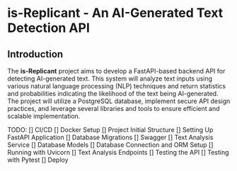 
# is-Replicant - An AI-Generated Text Detection API

## Introduction

The **is-Replicant** project aims to develop a FastAPI-based backend API for detecting AI-generated text. This system will analyze text inputs using various natural language processing (NLP) techniques and return statistics and probabilities indicating the likelihood of the text being AI-generated. The project will utilize a PostgreSQL database, implement secure API design practices, and leverage several libraries and tools to ensure efficient and scalable implementation.

TODO: 
[] CI/CD
[] Docker Setup
[] Project Initial Structure
[] Setting Up FastAPI Application
[] Database Migrations
[] Swagger
[] Text Analysis Service
[] Database Models
[] Database Connection and ORM Setup
[] Running with Uvicorn
[] Text Analysis Endpoints
[] Testing the API
[] Testing with Pytest
[] Deploy